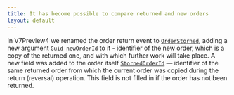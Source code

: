 ```yaml
---
title: It has become possible to compare returned and new orders
layout: default
---
```


In V7Preview4 we renamed the order return event to 
[`OrderStorned`](https://syrve.github.io/front.api.sdk/v7/html/P_Resto_Front_Api_INotificationService_OrderStorned.htm), 
adding a new argument `Guid newOrderId` to it -
identifier of the new order, which is a copy of the returned one, and with which further work will take place.
A new field was added to the order itself
[`StornedOrderId`](https://syrve.github.io/front.api.sdk/v7/html/P_Resto_Front_Api_Data_Orders_IOrder_StornedOrderId.htm) — 
identifier of the same returned order from which the current order was copied during the return (reversal) operation.
This field is not filled in if the order has not been returned.